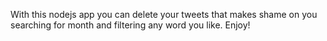 With this nodejs app you can delete your tweets that makes shame on you searching for month and filtering any word you like. Enjoy!
